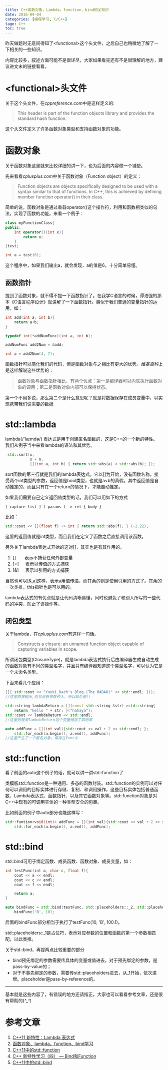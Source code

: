 ```yaml
---
title: C++函数对象，Lambda，function，bind相关知识
date: 2016-09-04
categories: [编程学习, C/C++]
tage: C++
toc: true
---
```


昨天做题时无意间得知了&lt;functional&gt;这个头文件，之后自己也稍微地了解了一下相关的一些知识。  

内容比较多，叙述方面可能不是很详尽，大家如果看完还有不是很理解的地方，建议进文末的链接看看。

# **&lt;functional&gt;头文件**
关于这个头文件，在*cppreference.com*中是这样定义的:

>This header is part of the function objects library and provides the standard hash function.

这个头文件定义了许多函数对象类型和支持函数对象的功能。

# **函数对象**
关于函数对象这里就来比较详细的讲一下，也为后面的内容做一个铺垫。  

先来看看*cplusplus.com*中关于函数对象（Function object）的定义：

>Function objects are objects specifically designed to be used with a syntax similar to that of functions. In C++, this is achieved by defining member function operator() in their class.

简单的说，函数对象是通过重载operator()这个操作符，利用和函数相类似的句法，实现了函数的功能。来看一个例子：
```C++
class myFunctionClass{
public:
    int operator()(int x){
        return x;
    }
}test;

int a = test(6);
```
这个程序中，如果我们输出a，就会发现，a的值是6，十分简单易懂。

## **函数指针**
提到了函数对象，就不得不提一下函数指针了。在我学C语言的时候，谭浩强的那本《C语言程序设计》就讲解了一下函数指针。类似于我们普通的变量指针的运用，如：
```C++
int add(int a, int b){
    return a+b;
}

typedef int(*addNumFunc)(int a, int b);

addNumFunc add2Num = &add;

int a = add2Num(4, 7);
```
函数指针可以简化我们的代码，但是函数对象与之相比有更大的优势。*维基百科*上是这样解说这些优势的：

>函数对象与函数指针相比，有两个优点：第一是编译器可以内联执行函数对象的调用；第二是函数对象内部可以保持状态。

第一个不用多说，那么第二个是什么意思呢？就是将数据保存在成员变量中，以实现携带我们说需要的数据

# **std::lambda**

lambda(/'læmdə/) 表达式是用于创建匿名函数的，这是C++的一个新的特性。
我们从例子当中来看lambda的语法和其优势。
```C++
 std::sort(x,
           x + n,
           [](int a, int b) { return std::abs(a) < std::abs(b); });
```
sort函数的第三行就是我们的lambda表达式。它以[]为开始，没有函数名称，接受两个int类型的参数，返回值是bool类型，也就是a&lt;b的真假。其中返回值是自动推定的，而且只有在一个return的情况下，才能自动推定。  

如果我们需要自己定义返回值类型的话，我们可以用如下的方式
```
[ capture-list ] ( params ) -> ret { body }
```
比如：
```C++
std::cout << [](float f) -> int { return std::abs(f); } (-2.22);
```
这里的返回值就是int类型，而且我们在定义了函数之后直接调用该函数。  

另外关于lambda表达式开始的这对[]，其实也是有其作用的。

1. []&emsp;&emsp;表示不捕获任何外部变量
2. [=]&ensp;&emsp;表示以传值的方式捕获
3. [&]&ensp;&emsp;表示以引用的方式捕获

当然也可以[&,a]这样，表示a用值传递，而其余的则是使用引用的方式了。其余的一次类推，this指针也是可以用的。  

lambda表达式的有优点就是让代码清晰易懂，同时也避免了和别人所写的一些代码的冲突，防止了误操作等。

## **闭包类型**
关于lambda，在*cplusplus.com*有这样一句话。

>Constructs a closure: an unnamed function object capable of capturing variables in scope.

所谓闭包类型(ClosureType)，就是lambda表达式执行后由编译器生成自动生成的函数对象有不同的类型名字，并且只有编译器知道这个类型名字，可以认为它是一个未命名类型。  

下面来看几个应用：
```C++
[]{ std::cout << "Yuuki_Dach's Blog.(The MADAO)" << std::endl; }();
//这里直接输出,而且没有参数传入，所以最后是()

std::string lambdaReturn = [](const std::string &str)->std::string{
    return "hello " + str; }("hahaya");
std::cout << lambdaReturn << std::endl;
//这里则是用lambdaReturn这个变量储存了其结果

auto addFunc = [](int val){std::cout << val + 2 << std::endl; };
    std::for_each(a.begin(), a.end(), addFunc);
//这里产生了一个匿名对象，保存在func中
```

# **std::function**
看了前面的auto这个例子的话，就可以讲一讲std::function了  

类模版std::function是一种通用、多态的函数封装。std::function的实例可以对任何可以调用的目标实体进行存储、复制、和调用操作，这些目标实体包括普通函数、Lambda表达式、函数指针、以及其它函数对象等。std::function对象是对C++中现有的可调用实体的一种类型安全的包裹。  

比如前面的例子中auto部分也能这样写：
```C++
std::funtion<void(int)> addFunc = [](int val){std::cout << val + 2 << std::endl; };
    std::for_each(a.begin(), a.end(), addFunc);
```

# **std::bind**
std::bind可用于绑定函数、成员函数、函数对象、成员变量，如：
```C++
int testFunc(int a, char c, float f){
    cout << a << endl;
    cout << c << endl;
    cout << f << endl;

    return a;
}

auto bindFunc = std::bind(testFunc, std::placeholders::_2, std::placeholders::_1, 100.1);
    bindFunc('B', 10);
```
后面的bindFunc部分相当于执行了testFunc(10, 'B', 100.1)。  

std::placeholders::_1是占位符，表示对应参数的位置和函数的第一个参数相匹配，以此类推。  

关于std::bind，再提两点比较重要的部分

- bind预先绑定的参数需要传具体的变量或值进去，对于预先绑定的参数，是pass-by-value的；
- 对于不事先绑定的参数，需要传std::placeholders进去，从_1开始，依次递增。placeholder是pass-by-reference的。  

---

基本就是这些内容了，有错误的地方还请指正。大家也可以看看参考文章，还是很有帮助的(*^_^*)

# **参考文章**
1. [C++11 新特性：Lambda 表达式](https://www.devbean.net/2012/05/cpp11-lambda/)
2. [函数对象、lambda、function、bind学习](http://hahaya.github.io/function-object/)
3. [C++11中的std::function](http://www.jellythink.com/archives/771)
4. [C++ 新特性学习（四） — Bind和Function](https://www.owent.net/2012/02/c-%E6%96%B0%E7%89%B9%E6%80%A7%E5%AD%A6%E4%B9%A0%EF%BC%88%E5%9B%9B%EF%BC%89-bind%E5%92%8Cfunction.html)
5. [C++11中的std::bind](http://www.jellythink.com/archives/773)
